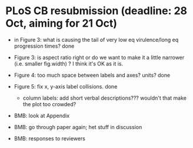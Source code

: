 # PLoS CB resubmission (deadline: 28 Oct, aiming for 21 Oct)

- in Figure 3: what is causing the tail of very low eq virulence/long eq progression times? done
- Figure 3: is aspect ratio right or do we want to make it a little narrower (i.e. smaller fig.width) ? I think it's OK as it is.
- Figure 4: too much space between labels and axes?  units? done
- Figure 5: fix x, y-axis label collisions. done
   - column labels: add short verbal descriptions??? wouldn't that make the plot too crowded?
  
- BMB: look at Appendix
- BMB: go through paper again; het stuff in discussion
- BMB: responses to reviewers
